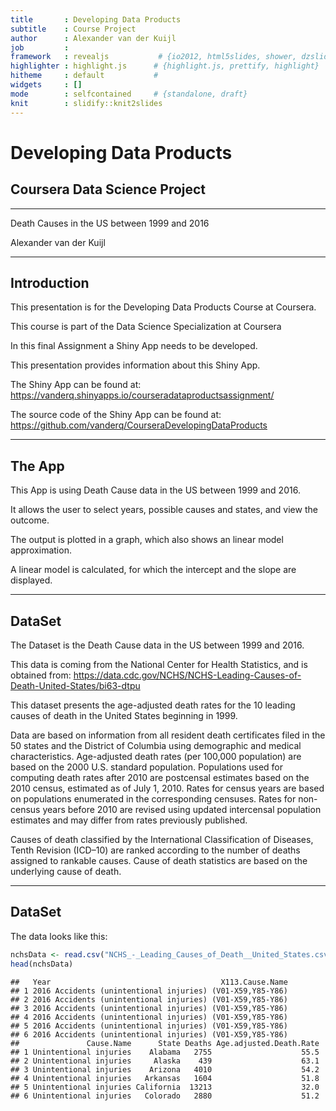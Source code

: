 ```yaml
---
title       : Developing Data Products
subtitle    : Course Project
author      : Alexander van der Kuijl
job         : 
framework   : revealjs           # {io2012, html5slides, shower, dzslides, ...}
highlighter : highlight.js      # {highlight.js, prettify, highlight}
hitheme     : default           # 
widgets     : []
mode        : selfcontained     # {standalone, draft}
knit        : slidify::knit2slides
---
```


<style>
.reveal h1 {
    font-size: 2em;
    text-align: left;
    padding-bottom: 10px;
}

.reveal h2 {
    font-size: 1.5em;
    text-align: left;
    padding-bottom: 10px;
}

.reveal p {
    font-size: 0.75em;
    text-align: left;
    padding-bottom: 10px;
}


</style>

# Developing Data Products
## Coursera Data Science Project
-------------------------------------


Death Causes in the US between 1999 and 2016


Alexander van der Kuijl

---

## Introduction

This presentation is for the Developing Data Products Course at Coursera.

This course is part of the Data Science Specialization at Coursera

In this final Assignment a Shiny App needs to be developed.

This presentation provides information about this Shiny App.

The Shiny App can be found at:
https://vanderq.shinyapps.io/courseradataproductsassignment/

The source code of the Shiny App can be found at:
https://github.com/vanderq/CourseraDevelopingDataProducts

---

## The App

This App is using Death Cause data in the US between 1999 and 2016.

It allows the user to select years, possible causes and states, and view the outcome.

The output is plotted in a graph, which also shows an linear model approximation.

A linear model is calculated, for which the intercept and the slope are displayed.

---

## DataSet

The Dataset is the Death Cause data in the US between 1999 and 2016.

This data is coming from the National Center for Health Statistics, and is obtained from:
https://data.cdc.gov/NCHS/NCHS-Leading-Causes-of-Death-United-States/bi63-dtpu

This dataset presents the age-adjusted death rates for the 10 leading causes of death in the United States beginning in 1999.

Data are based on information from all resident death certificates filed in the 50 states and the District of Columbia using demographic and medical characteristics. Age-adjusted death rates (per 100,000 population) are based on the 2000 U.S. standard population. Populations used for computing death rates after 2010 are postcensal estimates based on the 2010 census, estimated as of July 1, 2010. Rates for census years are based on populations enumerated in the corresponding censuses. Rates for non-census years before 2010 are revised using updated intercensal population estimates and may differ from rates previously published.

Causes of death classified by the International Classification of Diseases, Tenth Revision (ICD–10) are ranked according to the number of deaths assigned to rankable causes. Cause of death statistics are based on the underlying cause of death.

---

## DataSet

The data looks like this:


```r
nchsData <- read.csv("NCHS_-_Leading_Causes_of_Death__United_States.csv")
head(nchsData)
```

```
##   Year                                      X113.Cause.Name
## 1 2016 Accidents (unintentional injuries) (V01-X59,Y85-Y86)
## 2 2016 Accidents (unintentional injuries) (V01-X59,Y85-Y86)
## 3 2016 Accidents (unintentional injuries) (V01-X59,Y85-Y86)
## 4 2016 Accidents (unintentional injuries) (V01-X59,Y85-Y86)
## 5 2016 Accidents (unintentional injuries) (V01-X59,Y85-Y86)
## 6 2016 Accidents (unintentional injuries) (V01-X59,Y85-Y86)
##               Cause.Name      State Deaths Age.adjusted.Death.Rate
## 1 Unintentional injuries    Alabama   2755                    55.5
## 2 Unintentional injuries     Alaska    439                    63.1
## 3 Unintentional injuries    Arizona   4010                    54.2
## 4 Unintentional injuries   Arkansas   1604                    51.8
## 5 Unintentional injuries California  13213                    32.0
## 6 Unintentional injuries   Colorado   2880                    51.2
```

